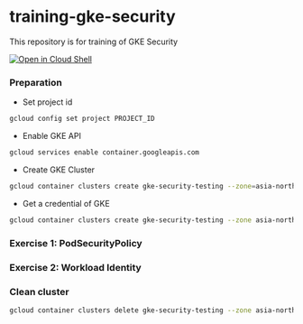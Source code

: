 # training-gke-security
This repository is for training of GKE Security

[![Open in Cloud Shell](http://gstatic.com/cloudssh/images/open-btn.png)](https://console.cloud.google.com/cloudshell/open?git_repo=https://github.com/rung/training-gke-security&page=editor&open_in_editor=README.md)

### Preparation
- Set project id
```bash
gcloud config set project PROJECT_ID
```

- Enable GKE API
```bash
gcloud services enable container.googleapis.com
```

- Create GKE Cluster
```bash
gcloud container clusters create gke-security-testing --zone=asia-northeast1 --async
```

- Get a credential of GKE
```bash
gcloud container clusters create gke-security-testing --zone asia-northeast1-a --machine-type f1-micro --num-nodes 3 --async
```

### Exercise 1: PodSecurityPolicy


### Exercise 2: Workload Identity

### Clean cluster
```bash
gcloud container clusters delete gke-security-testing --zone asia-northeast1-a --async
```
